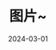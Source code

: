 ---
date: 2024-03-01
# date: 2023-01-12
# featured_image: milli-2l0CWTpcChI-unsplash.jpg
title: 图片~
# featured: true
# private: true
# description: 简介
---